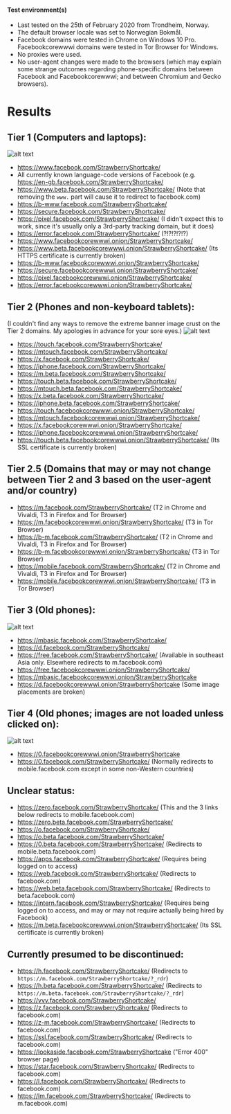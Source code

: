 #### Test environment(s)

* Last tested on the 25th of February 2020 from Trondheim, Norway.
* The default browser locale was set to Norwegian Bokmål.
* Facebook domains were tested in Chrome on Windows 10 Pro. Facebookcorewwwi domains were tested in Tor Browser for Windows.
* No proxies were used.
* No user-agent changes were made to the browsers (which may explain some strange outcomes regarding phone-specific domains between Facebook and Facebookcorewwwi; and between Chromium and Gecko browsers).

# Results

## Tier 1 (Computers and laptops):

![alt text](https://raw.githubusercontent.com/DandelionSprout/adfilt/master/Images/facebooktier1.png)
* https://www.facebook.com/StrawberryShortcake/
* All currently known language-code versions of Facebook (e.g. https://en-gb.facebook.com/StrawberryShortcake/
* https://www.beta.facebook.com/StrawberryShortcake/ (Note that removing the `www.` part will cause it to redirect to facebook.com)
* https://b-www.facebook.com/StrawberryShortcake/
* https://secure.facebook.com/StrawberryShortcake/
* https://pixel.facebook.com/StrawberryShortcake/ (I didn't expect this to work, since it's usually only a 3rd-party tracking domain, but it does)
* https://error.facebook.com/StrawberryShortcake/ (?!?!?!?!?)
* https://www.facebookcorewwwi.onion/StrawberryShortcake/
* https://www.beta.facebookcorewwwi.onion/StrawberryShortcake/ (Its HTTPS certificate is currently broken)
* https://b-www.facebookcorewwwi.onion/StrawberryShortcake/
* https://secure.facebookcorewwwi.onion/StrawberryShortcake/
* https://pixel.facebookcorewwwi.onion/StrawberryShortcake/
* https://error.facebookcorewwwi.onion/StrawberryShortcake/

## Tier 2 (Phones and non-keyboard tablets):

(I couldn't find any ways to remove the extreme banner image crust on the Tier 2 domains. My apologies in advance for your sore eyes.)
![alt text](https://raw.githubusercontent.com/DandelionSprout/adfilt/master/Images/facebooktier2.png)
* https://touch.facebook.com/StrawberryShortcake/
* https://mtouch.facebook.com/StrawberryShortcake/
* https://x.facebook.com/StrawberryShortcake/
* https://iphone.facebook.com/StrawberryShortcake/
* https://m.beta.facebook.com/StrawberryShortcake/
* https://touch.beta.facebook.com/StrawberryShortcake/
* https://mtouch.beta.facebook.com/StrawberryShortcake/
* https://x.beta.facebook.com/StrawberryShortcake/
* https://iphone.beta.facebook.com/StrawberryShortcake/
* https://touch.facebookcorewwwi.onion/StrawberryShortcake/
* https://mtouch.facebookcorewwwi.onion/StrawberryShortcake/
* https://x.facebookcorewwwi.onion/StrawberryShortcake/
* https://iphone.facebookcorewwwi.onion/StrawberryShortcake/
* https://touch.beta.facebookcorewwwi.onion/StrawberryShortcake/ (Its SSL certificate is currently broken)

## Tier 2.5 (Domains that may or may not change between Tier 2 and 3 based on the user-agent and/or country)

* https://m.facebook.com/StrawberryShortcake/ (T2 in Chrome and Vivaldi, T3 in Firefox and Tor Browser)
* https://m.facebookcorewwwi.onion/StrawberryShortcake/ (T3 in Tor Browser)
* https://b-m.facebook.com/StrawberryShortcake/ (T2 in Chrome and Vivaldi, T3 in Firefox and Tor Browser)
* https://b-m.facebookcorewwwi.onion/StrawberryShortcake/ (T3 in Tor Browser)
* https://mobile.facebook.com/StrawberryShortcake/ (T2 in Chrome and Vivaldi, T3 in Firefox and Tor Browser)
* https://mobile.facebookcorewwwi.onion/StrawberryShortcake/ (T3 in Tor Browser)

## Tier 3 (Old phones):

![alt text](https://raw.githubusercontent.com/DandelionSprout/adfilt/master/Images/facebooktier3.png)
* https://mbasic.facebook.com/StrawberryShortcake/
* https://d.facebook.com/StrawberryShortcake/
* https://free.facebook.com/StrawberryShortcake/ (Available in southeast Asia only. Elsewhere redirects to m.facebook.com)
* https://free.facebookcorewwwi.onion/StrawberryShortcake/
* https://mbasic.facebookcorewwwi.onion/StrawberryShortcake
* https://d.facebookcorewwwi.onion/StrawberryShortcake (Some image placements are broken)

## Tier 4 (Old phones; images are not loaded unless clicked on):

![alt text](https://raw.githubusercontent.com/DandelionSprout/adfilt/master/Images/facebooktier4.png)
* https://0.facebookcorewwwi.onion/StrawberryShortcake
* https://0.facebook.com/StrawberryShortcake/ (Normally redirects to mobile.facebook.com except in some non-Western countries)

## Unclear status:
* https://zero.facebook.com/StrawberryShortcake/ (This and the 3 links below redirects to mobile.facebook.com)
* https://zero.beta.facebook.com/StrawberryShortcake/
* https://o.facebook.com/StrawberryShortcake/
* https://o.beta.facebook.com/StrawberryShortcake/
* https://0.beta.facebook.com/StrawberryShortcake/ (Redirects to mobile.beta.facebook.com)
* https://apps.facebook.com/StrawberryShortcake/ (Requires being logged on to access)
* https://web.facebook.com/StrawberryShortcake/ (Redirects to facebook.com)
* https://web.beta.facebook.com/StrawberryShortcake/ (Redirects to beta.facebook.com)
* https://intern.facebook.com/StrawberryShortcake/ (Requires being logged on to access, and may or may not require actually being hired by Facebook)
* https://m.beta.facebookcorewwwi.onion/StrawberryShortcake/ (Its SSL certificate is currently broken)

## Currently presumed to be discontinued:
* https://h.facebook.com/StrawberryShortcake/ (Redirects to `https://m.facebook.com/StrawberryShortcake/?_rdr`)
* https://h.beta.facebook.com/StrawberryShortcake/ (Redirects to `https://m.beta.facebook.com/StrawberryShortcake/?_rdr`)
* https://vvv.facebook.com/StrawberryShortcake/
* https://z.facebook.com/StrawberryShortcake/ (Redirects to facebook.com)
* https://z-m.facebook.com/StrawberryShortcake/ (Redirects to facebook.com)
* https://ssl.facebook.com/StrawberryShortcake/ (Redirects to facebook.com)
* https://lookaside.facebook.com/StrawberryShortcake ("Error 400" browser page)
* https://star.facebook.com/StrawberryShortcake/ (Redirects to facebook.com)
* https://l.facebook.com/StrawberryShortcake/ (Redirects to facebook.com)
* https://lm.facebook.com/StrawberryShortcake/ (Redirects to m.facebook.com)
